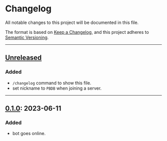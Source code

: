 # Changelog

All notable changes to this project will be documented in this file.

The format is based on [Keep a Changelog](https://keepachangelog.com/en/1.1.0/),
and this project adheres to [Semantic Versioning](https://semver.org/spec/v2.0.0.html).

---

## [Unreleased]

### Added

- `/changelog` command to show this file.
- set nickname to `PBDB` when joining a server.

---

## [0.1.0]: 2023-06-11

### Added

- bot goes online.

[unreleased]: https://github.com/gimjb/pbdb/compare/latest...HEAD
[0.1.0]: https://github.com/gimjb/pbdb/compare/v0.0.0...v0.1.0
